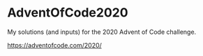 # AdventOfCode2020

My solutions (and inputs) for the 2020 Advent of Code challenge.

https://adventofcode.com/2020/
